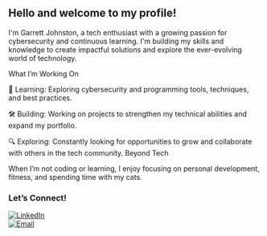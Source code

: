 ## **Hello and welcome to my profile!**

I'm Garrett Johnston, a tech enthusiast with a growing passion for cybersecurity and continuous learning. I'm building my skills and knowledge to create impactful solutions and explore the ever-evolving world of technology.

What I’m Working On

🌱 Learning: Exploring cybersecurity and programming tools, techniques, and best practices.

🛠 Building: Working on projects to strengthen my technical abilities and expand my portfolio.

🔍 Exploring: Constantly looking for opportunities to grow and collaborate with others in the tech community.
Beyond Tech

When I’m not coding or learning, I enjoy focusing on personal development, fitness, and spending time with my cats.

### Let’s Connect!  
[![LinkedIn](https://img.shields.io/badge/LinkedIn-0077B5?style=for-the-badge&logo=linkedin&logoColor=white)](https://www.linkedin.com/in/garrett-m-johnston/)  
[![Email](https://img.shields.io/badge/Email-D14836?style=for-the-badge&logo=gmail&logoColor=white)](mailto:garrett.michael.johnston@gmail.com)





